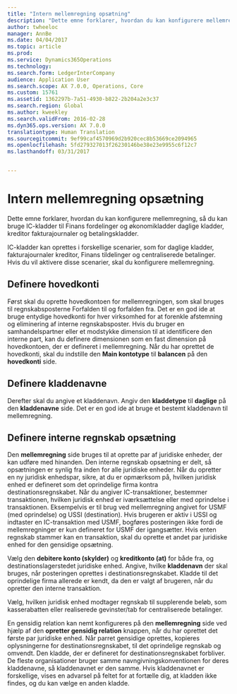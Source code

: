 ```yaml
---
title: "Intern mellemregning opsætning"
description: "Dette emne forklarer, hvordan du kan konfigurere mellemregning, så du kan bruge IC-kladder til Finans fordelinger og økonomikladder daglige kladder, kreditor fakturajournaler og betalingskladder."
author: twheeloc
manager: AnnBe
ms.date: 04/04/2017
ms.topic: article
ms.prod: 
ms.service: Dynamics365Operations
ms.technology: 
ms.search.form: LedgerInterCompany
audience: Application User
ms.search.scope: AX 7.0.0, Operations, Core
ms.custom: 15761
ms.assetid: 1362297b-7a51-4930-b822-2b204a2e3c37
ms.search.region: Global
ms.author: kweekley
ms.search.validFrom: 2016-02-28
ms.dyn365.ops.version: AX 7.0.0
translationtype: Human Translation
ms.sourcegitcommit: 9ef99caf4570969d2b920cec8b53669ce2094965
ms.openlocfilehash: 5fd279327013f26230146be38e23e9955c6f12c7
ms.lasthandoff: 03/31/2017


---
```


# <a name="intercompany-accounting-setup"></a>Intern mellemregning opsætning

Dette emne forklarer, hvordan du kan konfigurere mellemregning, så du kan bruge IC-kladder til Finans fordelinger og økonomikladder daglige kladder, kreditor fakturajournaler og betalingskladder.

IC-kladder kan oprettes i forskellige scenarier, som for daglige kladder, fakturajournaler kreditor, Finans tildelinger og centraliserede betalinger. Hvis du vil aktivere disse scenarier, skal du konfigurere mellemregning.

## <a name="define-main-accounts"></a>Definere hovedkonti
Først skal du oprette hovedkontoen for mellemregningen, som skal bruges til regnskabsposterne Forfalden til og forfalden fra. Det er en god ide at bruge entydige hovedkonti for hver virksomhed for at forenkle afstemning og eliminering af interne regnskabsposter. Hvis du bruger en samhandelspartner eller et modstykke dimension til at identificere den interne part, kan du definere dimensionen som en fast dimension på hovedkontoen, der er defineret i mellemregning. Når du har oprettet de hovedkonti, skal du indstille den **Main kontotype** til **balancen** på den **hovedkonti** side.

## <a name="define-journal-names"></a>Definere kladdenavne
Derefter skal du angive et kladdenavn. Angiv den **kladdetype** til **daglige** på den **kladdenavne** side. Det er en god ide at bruge et bestemt kladdenavn til mellemregning.

## <a name="define-intercompany-accounting-setup"></a>Definere interne regnskab opsætning
Den **mellemregning** side bruges til at oprette par af juridiske enheder, der kan udføre med hinanden. Den interne regnskab opsætning er delt, så opsætningen er synlig fra inden for alle juridiske enheder. Når du opretter en ny juridisk enhedspar, sikre, at du er opmærksom på, hvilken juridisk enhed er defineret som det oprindelige firma kontra destinationsregnskabet. Når du angiver IC-transaktioner, bestemmer transaktionen, hvilken juridisk enhed er iværksættelse eller med oprindelse i transaktionen. Eksempelvis er til brug ved mellemregning angivet for USMF (med oprindelse) og USSI (destination). Hvis brugeren er aktiv i USSI og indtaster en IC-transaktion med USMF, bogføres posteringen ikke fordi de mellemregninger er kun defineret for USMF der igangsætter. Hvis enten regnskab stammer kan en transaktion, skal du oprette et andet par juridiske enhed for den gensidige opsætning. 

Vælg den **debitere konto (skylder)** og **kreditkonto (at)** for både fra, og destinationslagerstedet juridiske enhed. Angive, hvilke **kladdenavn** der skal bruges, når posteringen oprettes i destinationsregnskabet. Kladde til det oprindelige firma allerede er kendt, da den er valgt af brugeren, når du opretter den interne transaktion. 

Vælg, hvilken juridisk enhed modtager regnskab til supplerende beløb, som kasserabatten eller realiserede gevinster/tab for centraliserede betalinger. 

En gensidig relation kan nemt konfigureres på den **mellemregning** side ved hjælp af den **opretter gensidig relation** knappen, når du har oprettet det første par juridiske enhed. Når parret gensidige oprettes, kopieres oplysningerne for destinationsregnskabet, til det oprindelige regnskab og omvendt. Den kladde, der er defineret for destinationsregnskabet forbliver. De fleste organisationer bruger samme navngivningskonventionen for deres kladdenavne, så kladdenavnet er den samme. Hvis kladdenavnet er forskellige, vises en advarsel på feltet for at fortælle dig, at kladden ikke findes, og du kan vælge en anden kladde.


